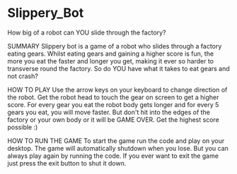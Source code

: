 # Slippery_Bot
How big of a robot can YOU slide through the factory?

SUMMARY
Slippery bot is a game of a robot who slides through a factory eating gears. Whilst eating gears and gaining a higher score is fun, the more you eat the faster and longer you get, making it ever so harder to transverse round the factory. So do YOU have what it takes to eat gears and not crash?

HOW TO PLAY
Use the arrow keys on your keyboard to change direction of the robot. 
Get the robot head to touch the gear on screen to get a higher score.
For every gear you eat the robot body gets longer and for every 5 gears you eat, you will move faster.
But don't hit into the edges of the factory or your own body or it will be GAME OVER.
Get the highest score possible :)

HOW TO RUN THE GAME
To start the game run the code and play on your desktop.
The game will automatically shutdown when you lose. But you can always play again by running the code.
If you ever want to exit the game just press the exit button to shut it down.
